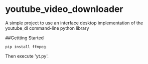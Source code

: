 # youtube_video_downloader
A simple project to use an interface desktop implementation of the youtube_dl command-line python library

##Gettting Started
```
pip install ffmpeg
```

Then execute 'yt.py'.